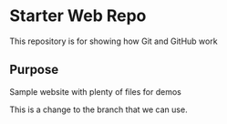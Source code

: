 # Starter Web Repo

This repository is for showing how Git and GitHub work

## Purpose

Sample website with plenty of files for demos

This is a change to the branch that we can use. 
